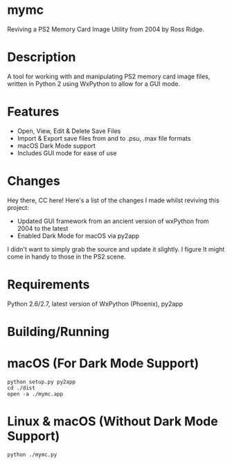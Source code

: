 # mymc
Reviving a PS2 Memory Card Image Utility from 2004 by Ross Ridge.

# Description

A tool for working with and manipulating PS2 memory card image files, written in Python 2 using WxPython to allow for a GUI mode.

# Features

- Open, View, Edit & Delete Save Files
- Import & Export save files from and to .psu, .max file formats
- macOS Dark Mode support
- Includes GUI mode for ease of use

# Changes

Hey there, CC here! Here's a list of the changes I made whilst reviving this project:

- Updated GUI framework from an ancient version of wxPython from 2004 to the latest
- Enabled Dark Mode for macOS via py2app

I didn't want to simply grab the source and update it slightly. I figure It might come in handy to those in the PS2 scene.

# Requirements

Python 2.6/2.7, latest version of WxPython (Phoenix), py2app

# Building/Running

# macOS (For Dark Mode Support)
    python setup.py py2app
    cd ./dist
    open -a ./mymc.app
# Linux & macOS (Without Dark Mode Support)
    python ./mymc.py
